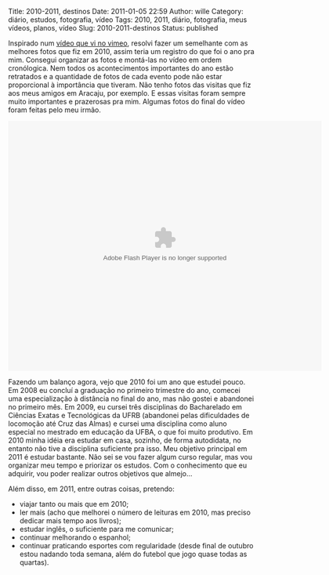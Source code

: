 Title: 2010-2011, destinos
Date: 2011-01-05 22:59
Author: wille
Category: diário, estudos, fotografia, vídeo
Tags: 2010, 2011, diário, fotografia, meus vídeos, planos, vídeo
Slug: 2010-2011-destinos
Status: published

Inspirado num [vídeo que vi no vimeo](http://vimeo.com/17792958),
resolvi fazer um semelhante com as melhores fotos que fiz em 2010, assim
teria um registro do que foi o ano pra mim. Consegui organizar as fotos
e montá-las no vídeo em ordem cronólogica. Nem todos os acontecimentos
importantes do ano estão retratados e a quantidade de fotos de cada
evento pode não estar proporcional à importância que tiveram. Não tenho
fotos das visitas que fiz aos meus amigos em Aracaju, por exemplo. E
essas visitas foram sempre muito importantes e prazerosas pra mim.
Algumas fotos do final do vídeo foram feitas pelo meu irmão.

<object classid="clsid:d27cdb6e-ae6d-11cf-96b8-444553540000" width="640" height="510" codebase="http://download.macromedia.com/pub/shockwave/cabs/flash/swflash.cab#version=6,0,40,0"><param name="src" value="http://blip.tv/play/AYKZ2kUA"></param><param name="allowfullscreen" value="true"></param><embed type="application/x-shockwave-flash" width="640" height="510" src="http://blip.tv/play/AYKZ2kUA" allowfullscreen="true"></embed></object>

Fazendo um balanço agora, vejo que 2010 foi um ano que estudei pouco. Em
2008 eu concluí a graduação no primeiro trimestre do ano, comecei uma
especialização à distância no final do ano, mas não gostei e abandonei
no primeiro mês. Em 2009, eu cursei três disciplinas do Bacharelado em
Ciências Exatas e Tecnológicas da UFRB (abandonei pelas dificuldades de
locomoção até Cruz das Almas) e cursei uma disciplina como aluno
especial no mestrado em educação da UFBA, o que foi muito produtivo. Em
2010 minha idéia era estudar em casa, sozinho, de forma autodidata, no
entanto não tive a disciplina suficiente pra isso. Meu objetivo
principal em 2011 é estudar bastante. Não sei se vou fazer algum curso
regular, mas vou organizar meu tempo e priorizar os estudos. Com o
conhecimento que eu adquirir, vou poder realizar outros objetivos que
almejo...

Além disso, em 2011, entre outras coisas, pretendo:

-   viajar tanto ou mais que em 2010;
-   ler mais (acho que melhorei o número de leituras em 2010, mas
    preciso dedicar mais tempo aos livros);
-   estudar inglês, o suficiente para me comunicar;
-   continuar melhorando o espanhol;
-   continuar praticando esportes com regularidade (desde final de
    outubro estou nadando toda semana, além do futebol que jogo quase
    todas as quartas).

